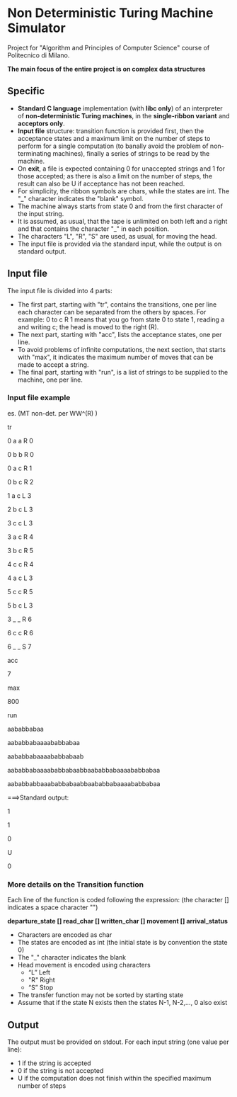 # Non Deterministic Turing Machine Simulator

Project for "Algorithm and Principles of Computer Science" course of Politecnico di Milano.

**The main focus of the entire project is on complex data structures**

## Specific

- **Standard C language** implementation (with **libc only**) of an interpreter
of **non-deterministic Turing machines**, in the **single-ribbon variant** and
**acceptors only**.
- **Input file** structure: transition function is provided first,
then the acceptance states and a maximum limit on the number of steps to
perform for a single computation (to banally avoid the
problem of non-terminating machines), finally a series of strings
to be read by the machine.
- On **exit**, a file is expected containing 0 for unaccepted strings and 1
for those accepted; as there is also a limit on the number of steps, the
result can also be U if acceptance has not been reached.
- For simplicity, the ribbon symbols are chars, while the states are
int. The "_" character indicates the "blank" symbol.
- The machine always starts from state 0 and from the first character of the
input string.
- It is assumed, as usual, that the tape is unlimited on both left and a
right and that contains the character "_" in each position.
- The characters "L", "R", "S" are used, as usual, for moving the
head.
- The input file is provided via the standard input, while
the output is on standard output.

## Input file
The input file is divided into 4 parts:
- The first part, starting with "tr", contains the transitions, one per line 
each character can be separated from the others by spaces.
For example: 0 to c R 1 means that you go from state 0 to state 1, reading a and
writing c; the head is moved to the right (R).
- The next part, starting with "acc", lists the acceptance states, one
per line.
- To avoid problems of infinite computations, the next section, that
starts with "max", it indicates the maximum number of moves that can be made to accept a string.
- The final part, starting with "run", is a list of strings to be supplied to the
machine, one per line.

### Input file example

es. (MT non-det. per WW^(R) )

tr

0 a a R 0

0 b b R 0

0 a c R 1

0 b c R 2

1 a c L 3

2 b c L 3

3 c c L 3

3 a c R 4

3 b c R 5

4 c c R 4

4 a c L 3

5 c c R 5

5 b c L 3

3 _ _ R 6

6 c c R 6

6 _ _ S 7

acc

7

max

800

run

aababbabaa

aababbabaaaababbabaa

aababbabaaaababbabaab

aababbabaaaababbabaabbaababbabaaaababbabaa

aababbabbaaababbabaabbaababbabaaaababbabaa


===>Standard output:

1

1

0

U

0

### More details on the Transition function

Each line of the function is coded following the expression: (the character [] indicates a space character "")

**departure_state [] read_char [] written_char [] movement [] arrival_status**

- Characters are encoded as char
- The states are encoded as int (the initial state is by convention the state 0)
- The "_" character indicates the blank
- Head movement is encoded using characters
   - “L” Left
   - "R" Right
   - “S” Stop
- The transfer function may not be sorted by starting state
- Assume that if the state N exists then the states N-1, N-2,…, 0 also exist

## Output

The output must be provided on stdout.
For each input string (one value per line):
- 1 if the string is accepted
- 0 if the string is not accepted
- U if the computation does not finish within the specified maximum number of steps
